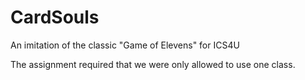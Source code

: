 # CardSouls
An imitation of the classic "Game of Elevens" for ICS4U

The assignment required that we were only allowed to use one class.
